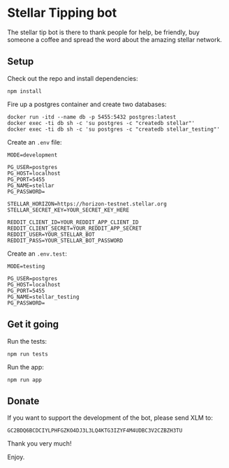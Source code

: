 # Stellar Tipping bot

The stellar tip bot is there to thank people for help, be friendly, buy someone a coffee and spread the word about the amazing stellar network.

## Setup

Check out the repo and install dependencies:

```
npm install
```

Fire up a postgres container and create two databases:

```
docker run -itd --name db -p 5455:5432 postgres:latest
docker exec -ti db sh -c 'su postgres -c "createdb stellar"'
docker exec -ti db sh -c 'su postgres -c "createdb stellar_testing"'
```

Create an `.env` file:

```
MODE=development

PG_USER=postgres
PG_HOST=localhost
PG_PORT=5455
PG_NAME=stellar
PG_PASSWORD=

STELLAR_HORIZON=https://horizon-testnet.stellar.org
STELLAR_SECRET_KEY=YOUR_SECRET_KEY_HERE

REDDIT_CLIENT_ID=YOUR_REDDIT_APP_CLIENT_ID
REDDIT_CLIENT_SECRET=YOUR_REDDIT_APP_SECRET
REDDIT_USER=YOUR_STELLAR_BOT
REDDIT_PASS=YOUR_STELLAR_BOT_PASSWORD
```

Create an `.env.test`:

```
MODE=testing

PG_USER=postgres
PG_HOST=localhost
PG_PORT=5455
PG_NAME=stellar_testing
PG_PASSWORD=
```

## Get it going

Run the tests:

```
npm run tests
```

Run the app:

```
npm run app
```

## Donate

If you want to support the development of the bot, please send XLM to:

`GC2BDQ6BCDCIYLPHFGZKO4DJ3L3LQ4KTG3IZYF4M4UDBC3V2CZBZH3TU`

Thank you very much!

Enjoy.

